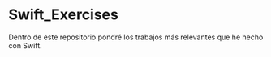 # Swift_Exercises
Dentro de este repositorio pondré los trabajos más relevantes que he hecho con Swift.

